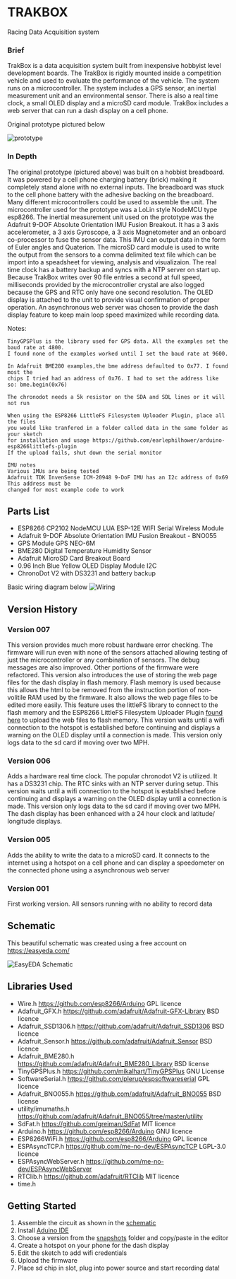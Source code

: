 # TRAKBOX
Racing Data Acquisition system 

### Brief
TrakBox is a data acquisition system built from inexpensive hobbyist level development boards. The TrakBox is rigidly mounted inside a competition vehicle and used to evaluate the performance of the vehicle. The system runs on a microcontroller. The system includes a GPS sensor, an inertial measurement unit and an environmental sensor. There is also a real time clock, a small OLED display and a microSD card module. TrakBox includes a web server that can run a dash display on a cell phone.

Original prototype pictured below

![prototype](https://github.com/MyRaceData/TRAKBOX/blob/main/prototype.JPG)

### In Depth
 The original prototype (pictured above) was built on a hobbist breadboard. It was powered by a cell phone charging battery (brick) making it completely stand alone with no external inputs. The breadboard was stuck to the cell phone battery with the adhesive backing on the breadboard. Many different microcontrollers could be used to assemble the unit. The microcontroller used for the prototype was a LoLin style NodeMCU type esp8266. The inertial measurement unit used on the prototype was the Adafruit 9-DOF Absolute Orientation IMU Fusion Breakout. It has a 3 axis accelerometer, a 3 axis Gyroscope, a 3 axis Magnetometer and an onboard co-processor to fuse the sensor data. This IMU can output data in the form of Euler angles and Quaterion. The microSD card module is used to write the output from the sensors to a comma delimited text file which can be import into a speadsheet for viewing, analysis and visualizaion. The real time clock has a battery backup and syncs with a NTP server on start up. Because TrakBox writes over 90 file entries a second at full speed, milliseconds provided by the microcontroller crystal are also logged because the GPS and RTC only have one second resolution. The OLED display is attached to the unit to provide visual confirmation of proper operation. An asynchronous web server was chosen to provide the dash display feature to keep main loop speed maximized while recording data.
    
    
 Notes:
 
    TinyGPSPlus is the library used for GPS data. All the examples set the baud rate at 4800.
    I found none of the examples worked until I set the baud rate at 9600.
    
    In Adafruit BME280 examples,the bme address defaulted to 0x77. I found most the
    chips I tried had an address of 0x76. I had to set the address like so: bme.begin(0x76)
    
    The chronodot needs a 5k resistor on the SDA and SDL lines or it will not run
    
    When using the ESP8266 LittleFS Filesystem Uploader Plugin, place all the files
    you would like tranfered in a folder called data in the same folder as your sketch
    for installation and usage https://github.com/earlephilhower/arduino-esp8266littlefs-plugin
    If the upload fails, shut down the serial monitor
    
    IMU notes
    Various IMUs are being tested
    Adafruit TDK InvenSense ICM-20948 9-DoF IMU has an I2c address of 0x69 This address must be
    changed for most example code to work

## Parts List
- ESP8266 CP2102 NodeMCU LUA ESP-12E WIFI Serial Wireless Module 
- Adafruit 9-DOF Absolute Orientation IMU Fusion Breakout - BNO055 
- GPS Module GPS NEO-6M
- BME280 Digital Temperature Humidity Sensor
- Adafruit MicroSD Card Breakout Board
- 0.96 Inch Blue Yellow OLED Display Module I2C
- ChronoDot V2 with DS3231 and battery backup

Basic wiring diagram below
![Wiring](https://github.com/MyRaceData/TRAKBOX/blob/main/trakboxwiring.png)

## Version History
### Version 007
This version provides much more robust hardware error checking. The firmware will run even with none of the sensors attached allowing testing of just the microcontroller or any combination of sensors. The debug messages are also improved. Other portions of the firmware were refactored.
This version also introduces the use of storing the web page files for the dash display in flash memory. Flash memory is used because this allows the html to be removed from the instruction portion of non-volitile RAM used by the firmware. It also allows the web page files to be edited more easily. This feature uses the littleFS library to connect to the flash memory and the ESP8266 LittleFS Filesystem Uploader Plugin [found here](https://github.com/earlephilhower/arduino-esp8266littlefs-plugin) to upload the web files to flash memory. This version waits until a wifi connection to the hotspot is established before continuing and displays a warning on the OLED display until a connection is made. This version only logs data to the sd card if moving over two MPH.
### Version 006
Adds a hardware real time clock. The popular chronodot V2 is utilized. It has a DS3231 chip. The RTC sinks with an NTP server during setup. This version waits until a wifi connection to the hotspot is established before continuing and displays a warning on the OLED display until a connection is made. This version only logs data to the sd card if moving over two MPH. The dash display has been enhanced with a 24 hour clock and latitude/ longitude displays. 
### Version 005
Adds the ability to write the data to a microSD card. It connects to the internet using a hotspot on a cell phone and can display a speedometer on the connected phone using a asynchronous web server
### Version 001
First working version. All sensors running with no ability to record data

## Schematic

This beautiful schematic was created using a free account on https://easyeda.com/

![EasyEDA Schematic](https://github.com/MyRaceData/TRAKBOX/blob/main/EasyEDA_Schematic2_RacTrakBox.png)

## Libraries Used
- Wire.h                https://github.com/esp8266/Arduino                      GPL licence
- Adafruit_GFX.h        https://github.com/adafruit/Adafruit-GFX-Library        BSD licence
- Adafruit_SSD1306.h    https://github.com/adafruit/Adafruit_SSD1306            BSD licence
- Adafruit_Sensor.h     https://github.com/adafruit/Adafruit_Sensor             BSD licence
- Adafruit_BME280.h     https://github.com/adafruit/Adafruit_BME280_Library     BSD license
- TinyGPSPlus.h         https://github.com/mikalhart/TinyGPSPlus                GNU License
- SoftwareSerial.h      https://github.com/plerup/espsoftwareserial             GPL licence
- Adafruit_BNO055.h     https://github.com/adafruit/Adafruit_BNO055             BSD license
- utility/imumaths.h    https://github.com/adafruit/Adafruit_BNO055/tree/master/utility
- SdFat.h               https://github.com/greiman/SdFat                        MIT licence
- Arduino.h             https://github.com/esp8266/Arduino                      GNU licence
- ESP8266WiFi.h         https://github.com/esp8266/Arduino                      GPL licence
- ESPAsyncTCP.h         https://github.com/me-no-dev/ESPAsyncTCP                LGPL-3.0 licence
- ESPAsyncWebServer.h   https://github.com/me-no-dev/ESPAsyncWebServer
- RTClib.h              https://github.com/adafruit/RTClib                      MIT licence
- time.h        

## Getting Started

1. Assemble the circuit as shown in the [schematic](https://github.com/MyRaceData/TRAKBOX/edit/main/README.md#schematic)
2. Install [Aduino IDE](https://www.arduino.cc/en/Guide)
3. Choose a version from the [snapshots](https://github.com/MyRaceData/TRAKBOX/tree/main/snapshots) folder and copy/paste in the editor
4. Create a hotspot on your phone for the dash display
5. Edit the sketch to add wifi credentials
6. Upload the firmware
7. Place sd chip in slot, plug into power source and start recording data!

